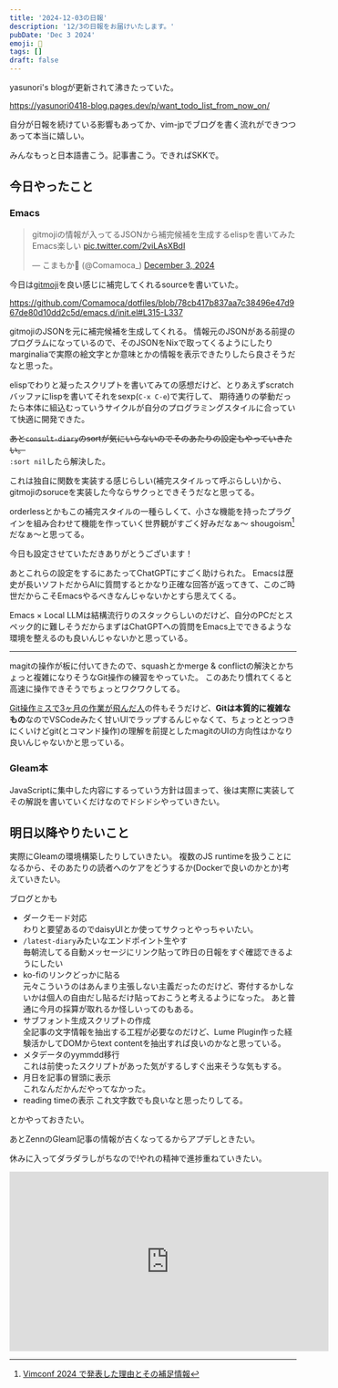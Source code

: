 ```yaml
---
title: '2024-12-03の日報'
description: '12/3の日報をお届けいたします。'
pubDate: 'Dec 3 2024'
emoji: 🦊
tags: []
draft: false
---
```


yasunori's blogが更新されて沸きたっていた。

https://yasunori0418-blog.pages.dev/p/want_todo_list_from_now_on/

自分が日報を続けている影響もあってか、vim-jpでブログを書く流れができつつあって本当に嬉しい。

みんなもっと日本語書こう。記事書こう。できればSKKで。

## 今日やったこと

### Emacs

<blockquote class="twitter-tweet"><p lang="ja" dir="ltr">gitmojiの情報が入ってるJSONから補完候補を生成するelispを書いてみた<br>Emacs楽しい <a href="https://t.co/2viLAsXBdI">pic.twitter.com/2viLAsXBdI</a></p>&mdash; こまもか🦊 (@Comamoca_) <a href="https://twitter.com/Comamoca_/status/1863867051674353751?ref_src=twsrc%5Etfw">December 3, 2024</a></blockquote> <script async src="https://platform.twitter.com/widgets.js" charset="utf-8"></script>

今日は[gitmoji](https://gitmoji.dev/)を良い感じに補完してくれるsourceを書いていた。

https://github.com/Comamoca/dotfiles/blob/78cb417b837aa7c38496e47d967de80d10dd2c5d/emacs.d/init.el#L315-L337

gitmojiのJSONを元に補完候補を生成してくれる。
情報元のJSONがある前提のプログラムになっているので、そのJSONをNixで取ってくるようにしたりmarginaliaで実際の絵文字とか意味とかの情報を表示できたりしたら良さそうだなと思った。

elispでわりと凝ったスクリプトを書いてみての感想だけど、とりあえずscratchバッファにlispを書いてそれをsexp(`C-x C-e`)で実行して、
期待通りの挙動だったら本体に組込むっていうサイクルが自分のプログラミングスタイルに合っていて快適に開発できた。

~~あと`consult-diary`のsortが気にいらないのでそのあたりの設定もやっていきたい。~~<br>
`:sort nil`したら解決した。

これは独自に関数を実装する感じらしい(補完スタイルって呼ぶらしい)から、gitmojiのsoruceを実装した今ならサクっとできそうだなと思ってる。

orderlessとかもこの補完スタイルの一種らしくて、小さな機能を持ったプラグインを組み合わせて機能を作っていく世界観がすごく好みだなぁ〜
shougoism[^1]だなぁ〜と思ってる。

今日も設定させていただきありがとうございます！

あとこれらの設定をするにあたってChatGPTにすごく助けられた。
Emacsは歴史が長いソフトだからAIに質問するとかなり正確な回答が返ってきて、このご時世だからこそEmacsやるべきなんじゃないかとすら思えてくる。

Emacs × Local
LLMは結構流行りのスタックらしいのだけど、自分のPCだとスペック的に難しそうだからまずはChatGPTへの質問をEmacs上でできるような環境を整えるのも良いんじゃないかと思っている。

---

magitの操作が板に付いてきたので、squashとかmerge &
conflictの解決とかちょっと複雑になりそうなGit操作の練習をやっていた。
このあたり慣れてくると高速に操作できそうでちょっとワクワクしてる。

[Git操作ミスで3ヶ月の作業が飛んだ人](https://github.com/microsoft/vscode/issues/32405)の件もそうだけど、**Gitは本質的に複雑なもの**なのでVSCodeみたく甘いUIでラップするんじゃなくて、ちょっととっつきにくいけどgit(とコマンド操作)の理解を前提としたmagitのUIの方向性はかなり良いんじゃないかと思っている。

### Gleam本

JavaScriptに集中した内容にするっていう方針は固まって、後は実際に実装してその解説を書いていくだけなのでドシドシやっていきたい。

## 明日以降やりたいこと

実際にGleamの環境構築したりしていきたい。 複数のJS
runtimeを扱うことになるから、そのあたりの読者へのケアをどうするか(Dockerで良いのかとか)考えていきたい。

ブログとかも

- ダークモード対応<br>
  わりと要望あるのでdaisyUIとか使ってサクっとやっちゃいたい。
- `/latest-diary`みたいなエンドポイント生やす<br>
  毎朝流してる自動メッセージにリンク貼って昨日の日報をすぐ確認できるようにしたい
- ko-fiのリンクどっかに貼る<br>
  元々こういうのはあんまり主張しない主義だったのだけど、寄付するかしないかは個人の自由だし貼るだけ貼っておこうと考えるようになった。
  あと普通に今月の採算が取れるか怪しいってのもある。
- サブフォント生成スクリプトの作成<br>
  全記事の文字情報を抽出する工程が必要なのだけど、Lume
  Plugin作った経験活かしてDOMからtext
  contentを抽出すれば良いのかなと思っている。
- メタデータのyymmdd移行<br>
  これは前使ったスクリプトがあった気がするしすぐ出来そうな気もする。
- 月日を記事の冒頭に表示<br> これなんだかんだやってなかった。
- reading timeの表示 これ文字数でも良いなと思ったりしてる。

とかやっておきたい。

あとZennのGleam記事の情報が古くなってるからアプデしときたい。

休みに入ってダラダラしがちなので!やれの精神で進捗重ねていきたい。

<iframe width="560" height="315" src="https://www.youtube.com/embed/JV3KOJ_Z4Vs?si=RILufoxBpOLt-KlM" title="YouTube video player" frameborder="0" allow="accelerometer; autoplay; clipboard-write; encrypted-media; gyroscope; picture-in-picture; web-share" referrerpolicy="strict-origin-when-cross-origin" allowfullscreen></iframe>

[^1]: [Vimconf 2024 で発表した理由とその補足情報](https://zenn.dev/shougo/articles/vimconf-2024)
